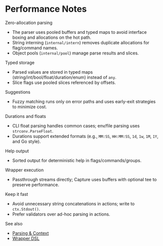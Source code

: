 # Performance Notes

Zero-allocation parsing
- The parser uses pooled buffers and typed maps to avoid interface boxing and allocations on the hot path.
- String interning (`internal/intern`) removes duplicate allocations for flag/command names.
- Object pools (`internal/pool`) manage parse results and slices.

Typed storage
- Parsed values are stored in typed maps (string/int/bool/float/duration/enum) instead of `any`.
- Slice flags use pooled slices referenced by offsets.

Suggestions
- Fuzzy matching runs only on error paths and uses early-exit strategies to minimize cost.

Durations and floats
- CLI float parsing handles common cases; env/file parsing uses `strconv.ParseFloat`.
- Durations support extended formats (e.g., `MM:SS`, `HH:MM:SS`, `1d`, `1w`, `1M`, `1Y`, and Go style).

Help output
- Sorted output for deterministic help in flags/commands/groups.

Wrapper execution
- Passthrough streams directly; Capture uses buffers with optional tee to preserve performance.

Keep it fast
- Avoid unnecessary string concatenations in actions; write to `ctx.Stdout()`.
- Prefer validators over ad-hoc parsing in actions.

See also
- [Parsing & Context](./parsing-and-context.md)
- [Wrapper DSL](./wrapper.md)
